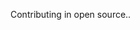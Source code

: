 
Contributing in open source..

<!---
itsvanshchavda/itsvanshchavda is a ✨ special ✨ repository because its `README.md` (this file) appears on your GitHub profile.
You can click the Preview link to take a look at your changes.
--->
